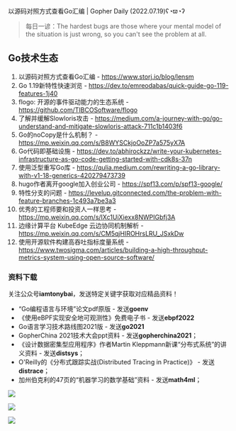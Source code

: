 以源码对照方式查看Go汇编 | Gopher Daily (2022.07.19)ʕ◔ϖ◔ʔ

>每日一谚：The hardest bugs are those where your mental model of the situation is just wrong, so you can't see the problem at all.
 
## Go技术生态

1. 以源码对照方式查看Go汇编 - https://www.storj.io/blog/lensm
2. Go 1.19新特性快速浏览 - https://dev.to/emreodabas/quick-guide-go-119-features-1j40
3. flogo: 开源的事件驱动能力的生态系统 - https://github.com/TIBCOSoftware/flogo
4. 了解并缓解Slowloris攻击 - https://medium.com/a-journey-with-go/go-understand-and-mitigate-slowloris-attack-711c1b1403f6
5. Go的noCopy是什么机制？ - https://mp.weixin.qq.com/s/B8WYSCkjoOoZP7a575yX7A
6. Go代码即基础设施 - https://dev.to/abhirockzz/write-your-kubernetes-infrastructure-as-go-code-getting-started-with-cdk8s-37n
7. 使用泛型重写Go库 - https://qulia.medium.com/rewriting-a-go-library-with-v1-18-generics-420279473739
8. hugo作者离开google加入创业公司 - https://spf13.com/p/spf13-google/
9. 特性分支的问题 - https://levelup.gitconnected.com/the-problem-with-feature-branches-1c493a7be3a3
10. 优秀的工程师要和投资人一样思考 - https://mp.weixin.qq.com/s/IXc1UiXiexx8NWPIGbfj3A
11. 边缘计算平台 KubeEdge 云边协同机制解析 - https://mp.weixin.qq.com/s/CM5qjHIROHrsLRU_JSxkDw
12. 使用开源软件构建高吞吐指标度量系统 - https://www.twosigma.com/articles/building-a-high-throughput-metrics-system-using-open-source-software/

### 资料下载

关注公众号**iamtonybai**，发送特定关键字获取对应精品资料！

* “Go编程语言与环境”论文pdf原版 - 发送**goenv**
* 《使用eBPF实现安全地可观测性》免费电子书 - 发送**ebpf2022**
* Go语言学习技术路线图2021版 - 发送**go2021**
* GopherChina 2021技术大会ppt资料 - 发送**gopherchina2021**；
* 《设计数据密集型应用程序》作者Martin Kleppmann新课“分布式系统”的讲义资料 - 发送**distsys**；
* O'Reilly的《分布式跟踪实战(Distributed Tracing in Practice)》 - 发送**distrace**；
* 加州伯克利的47页的“机器学习的数学基础”资料 - 发送**math4ml**；

![](https://mmbiz.qpic.cn/mmbiz_png/cH6WzfQ94mb54jsFJZ3Knmz8obUsf3PBShthmdSw5E01TcYmUReGkj0BWpxHak1HlnlzHvLmKax53YSGr7aNlA/0?wx_fmt=png)

![](https://mmbiz.qpic.cn/mmbiz_png/cH6WzfQ94mZsOgPXTXZgWiaE03ib9r9WFJXC6xJCA5Y6VSesOZqlGxYfODibvR7UPGxiaM7SZZNQZkRtggPXEfBdwQ/0?wx_fmt=png)

![](https://mmbiz.qpic.cn/mmbiz_png/cH6WzfQ94mb54jsFJZ3Knmz8obUsf3PBrSoqeMvoWCticN2cpU64fJ0FYQdXJhP7ia7WRh8628uOAsQYeE2NibRRw/0?wx_fmt=png)


